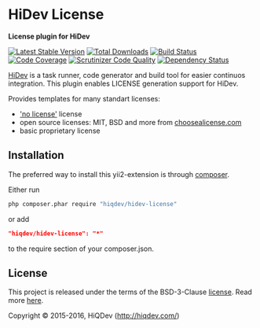 HiDev License
=============

**License plugin for HiDev**

[![Latest Stable Version](https://poser.pugx.org/hiqdev/hidev-license/v/stable)](https://packagist.org/packages/hiqdev/hidev-license)
[![Total Downloads](https://poser.pugx.org/hiqdev/hidev-license/downloads)](https://packagist.org/packages/hiqdev/hidev-license)
[![Build Status](https://img.shields.io/travis/hiqdev/hidev-license.svg)](https://travis-ci.org/hiqdev/hidev-license)
[![Code Coverage](https://scrutinizer-ci.com/g/hiqdev/hidev-license/badges/coverage.png?b=master)](https://scrutinizer-ci.com/g/hiqdev/hidev-license/?branch=master)
[![Scrutinizer Code Quality](https://scrutinizer-ci.com/g/hiqdev/hidev-license/badges/quality-score.png?b=master)](https://scrutinizer-ci.com/g/hiqdev/hidev-license/?branch=master)
[![Dependency Status](https://www.versioneye.com/php/hiqdev:hidev-license/dev-master/badge.svg)](https://www.versioneye.com/php/hiqdev:hidev-license/dev-master)

[HiDev](https://github.com/hiqdev/hidev) is a task runner, code generator and build tool for easier continuos integration.
This plugin enables LICENSE generation support for HiDev.

Provides templates for many standart licenses:
- ['no license'](http://choosealicense.com/licenses/no-license/) license
- open source licenses: MIT, BSD and more from [choosealicense.com](http://choosealicense.com/licenses/)
- basic proprietary license

## Installation

The preferred way to install this yii2-extension is through [composer](http://getcomposer.org/download/).

Either run

```sh
php composer.phar require "hiqdev/hidev-license"
```

or add

```json
"hiqdev/hidev-license": "*"
```

to the require section of your composer.json.

## License

This project is released under the terms of the BSD-3-Clause [license](LICENSE).
Read more [here](http://choosealicense.com/licenses/bsd-3-clause).

Copyright © 2015-2016, HiQDev (http://hiqdev.com/)
